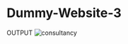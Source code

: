# Dummy-Website-3
OUTPUT 
![consultancy](https://user-images.githubusercontent.com/77136120/231826325-0c988730-5b00-4dba-b214-1b92af75d2e8.png)

